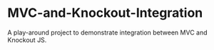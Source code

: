 # MVC-and-Knockout-Integration
A play-around project to demonstrate integration between MVC and Knockout JS. 
